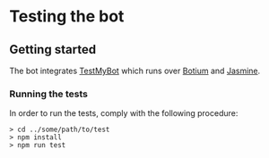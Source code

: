 # Testing the bot

## Getting started
The bot integrates [TestMyBot](https://github.com/codeforequity-at/testmybot) which runs over [Botium](https://github.com/codeforequity-at/botium-core) and [Jasmine](https://jasmine.github.io/). 

### Running the tests
In order to run the tests, comply with the following procedure:

```
> cd ../some/path/to/test
> npm install
> npm run test
```
